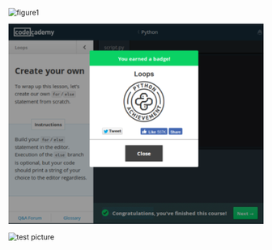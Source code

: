 ![figure1](home/eeb177-student/Desktop/eeb-177/homework/week-6-hw-eeb174/PracticeMakesPerfect.png)

![Loops](Loops.png)

![test picture](https://www.dropbox.com/home?preview=Screen+Shot+2017-02-21+at+12.25.00+AM.png)
